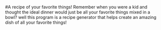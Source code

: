 #A recipe of your favorite things!
Remember when you were a kid and thought the ideal dinner would just be all your favorite things mixed in a bowl? 
well this program is a recipe generator that helps create an amazing dish of all your favorite things! 
